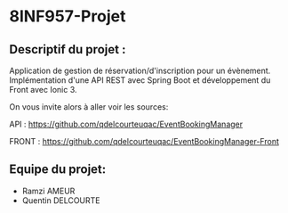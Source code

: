 # 8INF957-Projet

## Descriptif du projet :

Application de gestion de réservation/d'inscription pour un évènement. 
Implémentation d'une API REST avec Spring Boot et développement du Front avec Ionic 3.

On vous invite alors à aller voir les sources:

API : https://github.com/qdelcourteuqac/EventBookingManager

FRONT : https://github.com/qdelcourteuqac/EventBookingManager-Front

## Equipe du projet:

- Ramzi AMEUR
- Quentin DELCOURTE
